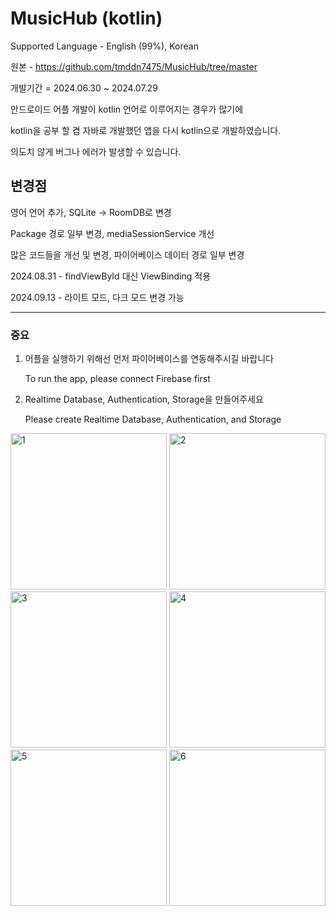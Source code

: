 MusicHub (kotlin)
=============

Supported Language - English (99%), Korean

원본 - https://github.com/tmddn7475/MusicHub/tree/master

개발기간 = 2024.06.30 ~ 2024.07.29

안드로이드 어플 개발이 kotlin 언어로 이루어지는 경우가 많기에 

kotlin을 공부 할 겸 자바로 개발했던 앱을 다시 kotlin으로 개발하였습니다. 

의도치 않게 버그나 에러가 발생할 수 있습니다.

변경점
-------------

영어 언어 추가, SQLite -> RoomDB로 변경

Package 경로 일부 변경, mediaSessionService 개선

많은 코드들을 개선 및 변경, 파이어베이스 데이터 경로 일부 변경

2024.08.31 - findViewById 대신 ViewBinding 적용

2024.09.13 - 라이트 모드, 다크 모드 변경 가능

***********************************
### 중요

1. 어플을 실행하기 위해선 먼저 파이어베이스를 연동해주시길 바랍니다

   To run the app, please connect Firebase first
   
3. Realtime Database, Authentication, Storage을 만들어주세요

   Please create Realtime Database, Authentication, and Storage
   
<img width="250" alt="1" src="https://github.com/user-attachments/assets/dde87610-c257-439c-8817-16a6852de2f4">
<img width="250" alt="2" src="https://github.com/user-attachments/assets/20406ed2-65fb-483d-970a-d0166c429d32">
<img width="250" alt="3" src="https://github.com/user-attachments/assets/4d2a9253-5525-4de2-8463-161ad125a1f7">
<img width="250" alt="4" src="https://github.com/user-attachments/assets/c5456356-f5b8-4be5-9aa9-8ab2f8090731">
<img width="250" alt="5" src="https://github.com/user-attachments/assets/af2f9842-5ffa-41d6-a021-7e9c4359a4a0">
<img width="250" alt="6" src="https://github.com/user-attachments/assets/a65a46db-af06-4efa-a578-a44ba045d474">

